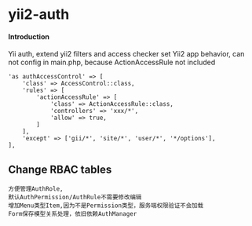# yii2-auth

#### Introduction
Yii auth, extend yii2 filters and access checker
set Yii2 app behavior, can not config in main.php, because ActionAccessRule not included
```
'as authAccessControl' => [
    'class' => AccessControl::class,
    'rules' => [
        'actionAccessRule' => [
            'class' => ActionAccessRule::class,
            'controllers' => 'xxx/*',
            'allow' => true,
        ]
    ],
    'except' => ['gii/*', 'site/*', 'user/*', '*/options'],
],
```

## Change RBAC tables
    方便管理AuthRole,
    默认AuthPermission/AuthRule不需要修改编辑
    增加Menu类型Item,因为不是Permission类型，服务端权限验证不会加载
    Form保存模型关系处理，依旧依赖AuthManager